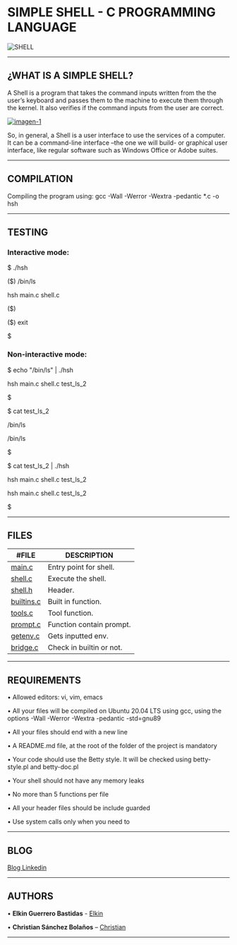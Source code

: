 # SIMPLE SHELL - C PROGRAMMING LANGUAGE 

![SHELL](https://media.giphy.com/media/26tn33aiTi1jkl6H6/giphy.gif)

---

## ¿WHAT IS A SIMPLE SHELL?

A Shell is a program that takes the command inputs written from the the user’s keyboard and passes them to the machine to execute them through the kernel. It also verifies if the command inputs from the user are correct.

<a href="https://ibb.co/dKc0QYM"><img src="https://i.ibb.co/zf5hSvx/imagen-1.jpg" alt="imagen-1" border="0"></a>

So, in general, a Shell is a user interface to use the services of a computer. It can be a command-line interface –the one we will build- or graphical user interface, like regular software such as Windows Office or Adobe suites.

---

## COMPILATION

Compiling the program using: gcc -Wall -Werror -Wextra -pedantic *.c -o hsh

---

## TESTING

### Interactive mode:

$ ./hsh

($) /bin/ls

hsh main.c shell.c

($)

($) exit

$

### Non-interactive mode:

$ echo "/bin/ls" | ./hsh

hsh main.c shell.c test_ls_2

$

$ cat test_ls_2

/bin/ls

/bin/ls

$

$ cat test_ls_2 | ./hsh

hsh main.c shell.c test_ls_2

hsh main.c shell.c test_ls_2

$

---

## FILES

#FILE|DESCRIPTION
---|---
[main.c](./main.c)|Entry point for shell.
[shell.c](./shell.c)|Execute the shell.
[shell.h](./shell.h)|Header.
[builtins.c](./builtins.c)|Built in function.
[tools.c](./tools.c)|Tool function.
[prompt.c](./prompt.c)|Function contain prompt.
[getenv.c](./getenv.c)|Gets inputted env.
[bridge.c](./bridge.c)|Check in builtin or not.

---

## REQUIREMENTS

• Allowed editors: vi, vim, emacs

• All your files will be compiled on Ubuntu 20.04 LTS using gcc, using the options -Wall -Werror -Wextra -pedantic -std=gnu89

• All your files should end with a new line

• A README.md file, at the root of the folder of the project is mandatory

• Your code should use the Betty style. It will be checked using betty-style.pl and betty-doc.pl

• Your shell should not have any memory leaks

• No more than 5 functions per file

• All your header files should be include guarded

• Use system calls only when you need to

---

## BLOG

[Blog Linkedin](https://www.linkedin.com/pulse/what-happens-when-ls-l-written-shell-sanchez-bola%25C3%25B1os-2f/?trackingId=AtLSOWv3R2CxLqRTxx7QLw%3D%3D)

---

## AUTHORS

• **Elkin Guerrero Bastidas** - [Elkin](https://github.com/elkinguerrero007)

• **Christian Sánchez Bolaños** – [Christian](https://github.com/cristaker)

---




